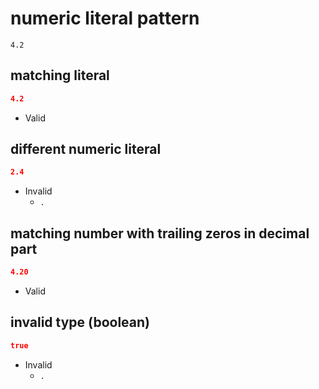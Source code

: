 # numeric literal pattern
```jsbp
4.2
```

## matching literal
```json
4.2
```
+ Valid

## different numeric literal
```json
2.4
```
+ Invalid
    - `.`

## matching number with trailing zeros in decimal part 
```json
4.20
```
+ Valid

## invalid type (boolean)
```json
true
```
+ Invalid
    - `.`